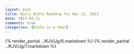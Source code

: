 ```yaml
---
layout: post
title: Daily Bible Reading for Mar 21, 2013
date: 2013-03-21
comments: true
categories: [Bible in a Year]
---
```

{% render_partial ../KJV/Jg/6.markdown %}
{% render_partial ../KJV/Jg/7.markdown %}
